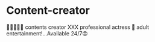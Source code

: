 # Content-creator
👙💄💋🔥🔥 contents creator XXX professional actress 🔞 adult entertainment!...Available 24/7😍
